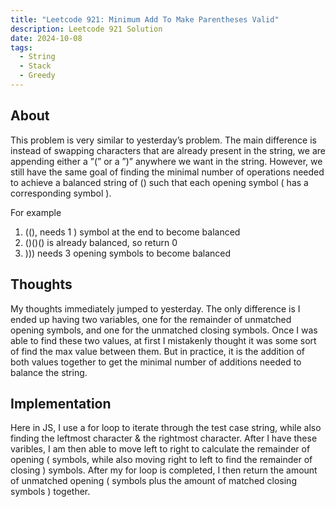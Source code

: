 ```yaml
---
title: "Leetcode 921: Minimum Add To Make Parentheses Valid"
description: Leetcode 921 Solution
date: 2024-10-08
tags:
  - String
  - Stack
  - Greedy
---
```


## About
This problem is very similar to yesterday’s problem. The main difference is instead of swapping characters that are already present in the string, we are appending either a ”(” or a ”)” anywhere we want in the string. However, we still have the same goal of finding the minimal number of operations needed to achieve a balanced string of () such that each opening symbol ( has a corresponding symbol ).

For example
1. ((), needs 1 ) symbol at the end to become balanced
2. ()()() is already balanced, so return 0
3. ))) needs 3 opening symbols to become balanced

## Thoughts
My thoughts immediately jumped to yesterday. The only difference is I ended up having two variables, one for the remainder of unmatched opening symbols, and one for the unmatched closing symbols. Once I was able to find these two values, at first I mistakenly thought it was some sort of find the max value between them. But in practice, it is the addition of both values together to get the minimal number of additions needed to balance the string.


## Implementation
Here in JS, I use a for loop to iterate through the test case string, while also finding the leftmost character & the rightmost character. After I have these varibles, I am then able to move left to right to calculate the remainder of opening ( symbols, while also moving right to left to find the remainder of closing ) symbols. After my for loop is completed, I then return the amount of unmatched opening ( symbols plus the amount of matched closing symbols ) together.

